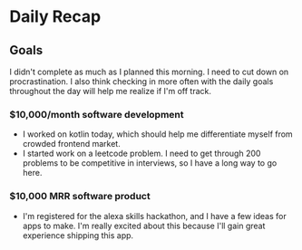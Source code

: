 # Daily Recap
## Goals
I didn't complete as much as I planned this morning. I need to cut down on procrastination. I also think checking in more often with the daily goals throughout the day will help me realize if I'm off track. 

### $10,000/month software development
- I worked on kotlin today, which should help me differentiate myself from crowded frontend market. 
- I started work on a leetcode problem. I need to get through 200 problems to be competitive in interviews, so I have a long way to go here.

### $10,000 MRR software product
- I'm registered for the alexa skills hackathon, and I have a few ideas for apps to make. I'm really excited about this because I'll gain great experience shipping this app. 
